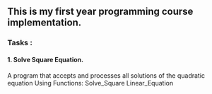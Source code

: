 
## This is my first year programming course implementation.
### Tasks :
#### 1.   Solve Square Equation.
 A program that accepts and processes all solutions of the quadratic equation 
  Using Functions:
  Solve_Square
  Linear_Equation
